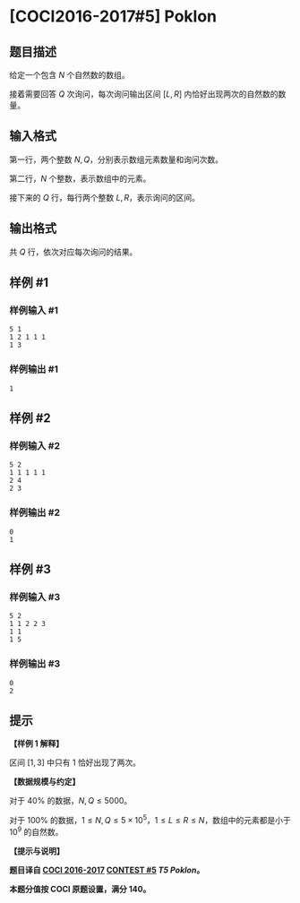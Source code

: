 # [COCI2016-2017#5] Poklon

## 题目描述

给定一个包含 $N$ 个自然数的数组。

接着需要回答 $Q$ 次询问，每次询问输出区间 $[L,R]$ 内恰好出现两次的自然数的数量。

## 输入格式

第一行，两个整数 $N,Q$，分别表示数组元素数量和询问次数。

第二行，$N$ 个整数，表示数组中的元素。

接下来的 $Q$ 行，每行两个整数 $L,R$，表示询问的区间。

## 输出格式

共 $Q$ 行，依次对应每次询问的结果。

## 样例 #1

### 样例输入 #1
```
5 1
1 2 1 1 1
1 3
```

### 样例输出 #1

```
1
```

## 样例 #2

### 样例输入 #2
```
5 2
1 1 1 1 1
2 4
2 3
```

### 样例输出 #2

```
0
1
```

## 样例 #3

### 样例输入 #3
```
5 2
1 1 2 2 3
1 1
1 5
```

### 样例输出 #3

```
0
2
```

## 提示

**【样例 1 解释】**

区间 $[1,3]$ 中只有 $1$ 恰好出现了两次。

**【数据规模与约定】**

对于 $40\%$ 的数据，$N,Q \le 5000$。

对于 $100\%$ 的数据，$1 \le N,Q \le 5 \times 10^5$，$1 \le L \le R \le N$，数组中的元素都是小于 $10^9$ 的自然数。

**【提示与说明】**

**题目译自 [COCI 2016-2017](https://hsin.hr/coci/archive/2016_2017/) [CONTEST #5](https://hsin.hr/coci/archive/2016_2017/contest5_tasks.pdf) _T5 Poklon_。**

**本题分值按 COCI 原题设置，满分 $140$。**

